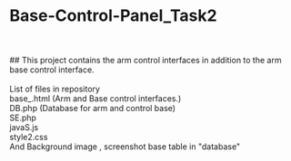 # Base-Control-Panel_Task2
<br>
<br>
## This project contains the arm control interfaces in addition to the arm base control interface.
<br>
<br>
List of files in repository
<br>
base_.html (Arm and Base control interfaces.)
<br>
DB.php (Database for arm and control base)
<br>
SE.php
<br>
javaS.js
<br>
style2.css
<br>
And Background image , screenshot base table in "database"
<br>

